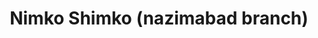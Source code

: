 ---
title: "Nimko Shimko (nazimabad branch)"
url: /karachi/nimko-shimko-nazimabad-branch/
shop: health food
---